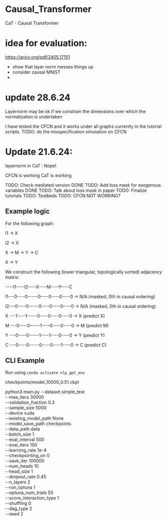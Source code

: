 # Causal_Transformer
CaT - Causal Transformer

# idea for evaluation:

https://arxiv.org/pdf/2405.17151

- show that layer norm messes things up
- consider causal MNIST
- 



# update 28.6.24
Layernorm may be ok if we constrain the dimensions over which the normalization is undertaken

I have tested the CFCN and it works under all graphs currently in the tutorial scripts.
TODO: do the misspecification simulation on CFCN




# Update 21.6.24:

layernorm in CaT : Nope!

CFCN is working
CaT is working

TODO: Check mediated version DONE
TODO: Add loss mask for exogenous variables DONE
TODO: Talk about loss mask in paper
TODO: Finalize tutorials
TODO: Testbeds
TODO: CFCN NOT WORKING?

## Example logic

For the following graph:

I1 -> X

I2 -> X

X -> M -> Y -> C

X -> Y

We construct the following (lower triangular, topologically sorted) adjacency matrix:

----I1----I2----X----M----Y----C

I1---0----0-----0----0----0----0  ->  N/A (masked, 0th in causal ordering)

I2---0----0-----0----0----0----0  ->  N/A (masked, 0th in causal ordering)

X ---1----1-----0----0----0----0   ->  X  (predict X)

M ---0----0-----1----0----0----0   ->  M  (predict M)

Y ---0----0-----1----1----0----0   ->  Y  (predict Y)

C ---0----0-----0----0----1----0   ->  C  (predict C) 




## CLI Example
Run using ```conda activate nlp_gpt_env```

checkpoints/model_10000_0.51.ckpt

python3 main.py --dataset simple_test \
--max_iters 30000 \
--validation_fraction 0.3 \
--sample_size 5000  \
--device cuda \
--existing_model_path  None \
--model_save_path checkpoints \
--data_path data \
--batch_size 1 \
--eval_interval 500 \
--eval_iters 100 \
--learning_rate 1e-4 \
--checkpointing_on 0 \
--save_iter 100000 \
--num_heads 10 \
--head_size 1 \
--dropout_rate 0.45 \
--n_layers 2 \
--run_optuna 1 \
--optuna_num_trials 50 \
--score_interaction_type 1 \
--shuffling 0 \
--dag_type 2 \
--seed 2


